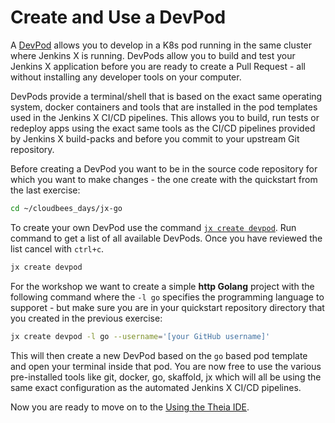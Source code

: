 # Create and Use a DevPod

A [DevPod](https://jenkins-x.io/developing/devpods/) allows you to develop in a K8s pod running in the same cluster where Jenkins X is running. DevPods allow you to build and test your Jenkins X application before you are ready to create a Pull Request - all without installing any developer tools on your computer. 

DevPods provide a terminal/shell that is based on the exact same operating system, docker containers and tools that are installed in the pod templates used in the Jenkins X CI/CD pipelines. This allows you to build, run tests or redeploy apps using the exact same tools as the CI/CD pipelines provided by Jenkins X build-packs and before you commit to your upstream Git repository.

Before creating a DevPod you want to be in the source code repository for which you want to make changes - the one create with the quickstart from the last exercise: 

```bash
cd ~/cloudbees_days/jx-go
``` 

To create your own DevPod use the command [`jx create devpod`](https://jenkins-x.io/commands/jx_create_devpod/). Run command to get a list of all available DevPods. Once you have reviewed the list cancel with `ctrl+c`.

```bash
jx create devpod
``` 

For the workshop we want to create a simple **http Golang** project with the following command where the `-l go` specifies the programming language to supporet - but make sure you are in your quickstart repository directory that you created in the previous exercise:
```bash
jx create devpod -l go --username='[your GitHub username]'
```

This will then create a new DevPod based on the `go` based pod template and open your terminal inside that pod. You are now free to use the various pre-installed tools like git, docker, go, skaffold, jx which will all be using the same exact configuration as the automated Jenkins X CI/CD pipelines.

Now you are ready to move on to the [Using the Theia IDE](./theia-ide.md).

